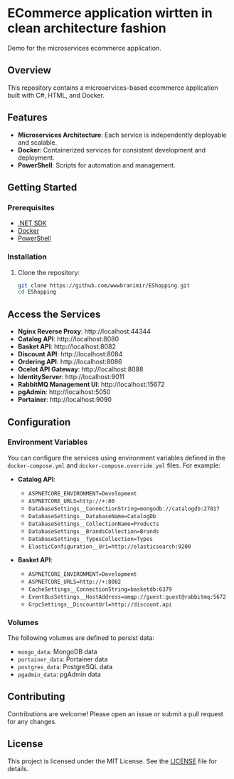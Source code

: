 # ECommerce application wirtten in clean architecture fashion

Demo for the microservices ecommerce application.

## Overview

This repository contains a microservices-based ecommerce application built with C#, HTML, and Docker.

## Features

- **Microservices Architecture**: Each service is independently deployable and scalable.
- **Docker**: Containerized services for consistent development and deployment.
- **PowerShell**: Scripts for automation and management.

## Getting Started

### Prerequisites

- [.NET SDK](https://dotnet.microsoft.com/download)
- [Docker](https://www.docker.com/get-started)
- [PowerShell](https://docs.microsoft.com/en-us/powershell/scripting/install/installing-powershell)

### Installation

1. Clone the repository:
   ```sh
   git clone https://github.com/wwwbranimir/EShopping.git
   cd EShopping
   ```

## Access the Services

- **Nginx Reverse Proxy**: http://localhost:44344
- **Catalog API**: http://localhost:8080
- **Basket API**: http://localhost:8082
- **Discount API**: http://localhost:8084
- **Ordering API**: http://localhost:8086
- **Ocelot API Gateway**: http://localhost:8088
- **IdentityServer**: http://localhost:9011
- **RabbitMQ Management UI**: http://localhost:15672
- **pgAdmin**: http://localhost:5050
- **Portainer**: http://localhost:9090

## Configuration

### Environment Variables

You can configure the services using environment variables defined in the `docker-compose.yml` and `docker-compose.override.yml` files. For example:

- **Catalog API**:
  - `ASPNETCORE_ENVIRONMENT=Development`
  - `ASPNETCORE_URLS=http://+:80`
  - `DatabaseSettings__ConnectionString=mongodb://catalogdb:27017`
  - `DatabaseSettings__DatabaseName=CatalogDb`
  - `DatabaseSettings__CollectionName=Products`
  - `DatabaseSettings__BrandsCollection=Brands`
  - `DatabaseSettings__TypesCollection=Types`
  - `ElasticConfiguration__Uri=http://elasticsearch:9200`

- **Basket API**:
  - `ASPNETCORE_ENVIRONMENT=Development`
  - `ASPNETCORE_URLS=http://+:8082`
  - `CacheSettings__ConnectionString=basketdb:6379`
  - `EventBusSettings__HostAddress=amqp://guest:guest@rabbitmq:5672`
  - `GrpcSettings__DiscountUrl=http://discount.api`

### Volumes

The following volumes are defined to persist data:

- `mongo_data`: MongoDB data
- `portainer_data`: Portainer data
- `postgres_data`: PostgreSQL data
- `pgadmin_data`: pgAdmin data

## Contributing

Contributions are welcome! Please open an issue or submit a pull request for any changes.

## License

This project is licensed under the MIT License. See the [LICENSE](LICENSE) file for details.
```
